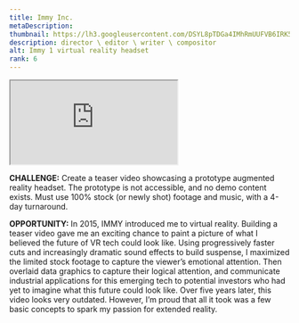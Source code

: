 ```yaml
---
title: Immy Inc.
metaDescription: 
thumbnail: https://lh3.googleusercontent.com/DSYL8pTDGa4IMhRmUUFVB6IRK5VFTRbA1aKqWt5hjCP_2o1b6o1qlymhvePhK1pLABNuzqZdVaicXxao1IRk2f3--lgeMOYiPZEg2jd2F5bDMLU4FYTPnz3hGapmE7hMQo7FAqWZsw=w2400
description: director \ editor \ writer \ compositor
alt: Immy 1 virtual reality headset
rank: 6
---
```



<iframe src="https://www.youtube.com/embed/PcV9-AdkhRQ" class="youtube-iframe"></iframe>

**CHALLENGE:** Create a teaser video showcasing a prototype augmented reality headset. The prototype is not accessible, and no demo content exists. Must use 100% stock (or newly shot) footage and music, with a 4-day turnaround.

**OPPORTUNITY:** In 2015, IMMY introduced me to virtual reality. Building a teaser video gave me an exciting chance to paint a picture of what I believed the future of VR tech could look like. Using progressively faster cuts and increasingly dramatic sound effects to build suspense, I maximized the limited stock footage to capture the viewer’s emotional attention. Then overlaid data graphics to capture their logical attention, and communicate industrial applications for this emerging tech to potential investors who had yet to imagine what this future could look like.
Over five years later, this video looks very outdated. However, I’m proud that all it took was a few basic concepts to spark my passion for extended reality.